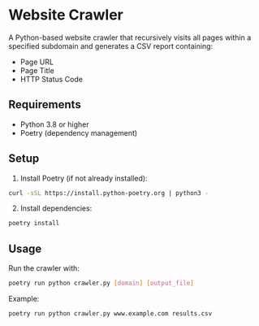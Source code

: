 # Website Crawler

A Python-based website crawler that recursively visits all pages within a specified subdomain and generates a CSV report containing:
- Page URL
- Page Title
- HTTP Status Code

## Requirements
- Python 3.8 or higher
- Poetry (dependency management)

## Setup
1. Install Poetry (if not already installed):
```bash
curl -sSL https://install.python-poetry.org | python3 -
```

2. Install dependencies:
```bash
poetry install
```

## Usage
Run the crawler with:
```bash
poetry run python crawler.py [domain] [output_file]
```

Example:
```bash
poetry run python crawler.py www.example.com results.csv
